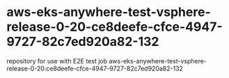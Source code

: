 # aws-eks-anywhere-test-vsphere-release-0-20-ce8deefe-cfce-4947-9727-82c7ed920a82-132
repository for use with E2E test job aws-eks-anywhere-test-vsphere-release-0-20:ce8deefe-cfce-4947-9727-82c7ed920a82-132
